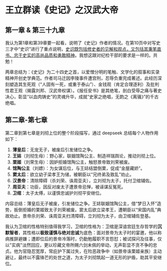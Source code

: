 # 王立群读《史记》之汉武大帝

## 第一章  &  第三十九章 

我认为第1章和第39章要一起看，说明了《史记》作者的情况。在第10页中对写史三才中“史识”进行了重点说明，<u>史识既包括修史者的见解和观点，又包括其秉笔直书、忠于史实的高尚品质和勇敢精神</u>。我想这跟对纪检干部的要求是一样的。共勉！

两章总结为：《史记》为二十四史之首，以爱憎分明的笔触、文学化的叙事和实录精神开创史学典范。作者司马迁因李陵事件遭宫刑，忍辱负重完成著述。此经历深刻塑造其生死观（“人固有一死，或重于泰山”）、金钱观（肯定合理逐利）及批判性君王观（揭露刘邦、汉武帝权谋）。《报任安书》是其绝笔，剖白受辱之痛与著史决心，彰显“以血肉铸史”的灵魂升华，成就“史家之绝唱，无韵之《离骚》”的千古绝唱。

## 第二章-第七章

第二章到第七章是刘彻上位的整个阶段描写，通过 deepseek 总结每个人物作用如下：

1. **薄皇后**：无宠无子，被废后引发储位之争。
2. **王娡**（刘彻生母）：野心家，联姻馆陶公主、制造祥瑞舆论，推动刘彻上位。
3. **栗姬**（刘荣生母）：因妒拒婚馆陶公主，触怒景帝致刘荣被废。
4. **馆陶公主**（刘嫖）：为女谋后位，与王娡结盟倒栗，促成“金屋藏娇”。
5. **窦太后**：欲立幼子梁孝王为储，被朝臣以“兄终弟及致乱”劝止。
6. **汉景帝**：清除障碍（杀刘荣、诛周亚夫），立刘彻为太子，托付卫绾辅佐。
7. **周亚夫**：功臣，因反对废太子遭景帝忌惮，被诬谋反冤死。
8. **卫绾**：太子太傅，以谨慎忠诚护刘彻平安继位。

内容总结：薄皇后无子被废，引发储位之争。王娡联姻馆陶公主，借“梦日入怀”造势，扳倒拒婚的栗姬致太子刘荣被废。窦太后欲立梁孝王，遭朝臣以“宋国内乱”典故劝止。景帝杀刘荣、诛周亚夫扫清障碍，立刘彻为太子，由卫绾辅佐登基。

我认为卫绾的性格特别值得我学习，卫绾的性格为：卫绾是深谙宫廷生存哲学的**沉默智者**，其性格以**极致谨慎与绝对忠诚**为底色：面对景帝为太子时的宴邀，他以称病推辞避嫌；遭即位后的景帝冷落时，仍勤勉履职不言怨怼；被试探问及往事，仅以"实病"淡然回应，更以珍藏文帝所赐六剑未佩的举动，无声彰显不贪不争的忠贞。他为官隐忍宽厚，常庇护下属过失，在险恶政争中（如景帝诛栗姬亲族）主动避让，最终以不露锋芒的处世之道，为太子刘彻筑起一道无形的护盾，助其平安继位。

